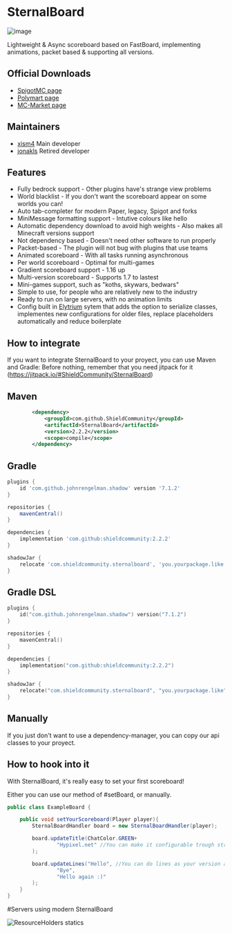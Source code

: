 # SternalBoard

![image](https://user-images.githubusercontent.com/76608233/146663681-08cf1e75-e288-44f4-8c79-fdda3531980b.png)

Lightweight & Async scoreboard based on FastBoard, implementing animations, packet based & supporting all versions.

## Official Downloads

* [SpigotMC page](https://www.spigotmc.org/resources/sternalboard-lightweight-animated-scoreboard.89245/)
* [Polymart page](https://polymart.org/resource/sternalboard-lightweight.1379)
* [MC-Market page](https://www.mc-market.org/resources/20395/)

## Maintainers
* [xism4](https://github.com/xism4) Main developer
* [jonakls](https://github.com/jonakls) Retired developer

## Features
* Fully bedrock support - Other plugins have's strange view problems
* World blacklist - If you don't want the scoreboard appear on some worlds you can!
* Auto tab-completer for modern Paper, legacy, Spigot and forks
* MiniMessage formatting support - Intutive colours like <red>hello<reset>
* Automatic dependency download to avoid high weights - Also makes all Minecraft versions support
* Not dependency based - Doesn't need other software to run properly
* Packet-based - The plugin will not bug with plugins that use teams
* Animated scoreboard - With all tasks running asynchronous
* Per world scoreboard - Optimal for multi-games
* Gradient scoreboard support - 1.16 up
* Multi-version scoreboard - Supports 1.7 to lastest
* Mini-games support, such as "koths, skywars, bedwars"
* Simple to use, for people who are relatively new to the industry
* Ready to run on large servers, with no animation limits
* Config built in [Elytrium](https://github.com/Elytrium/java-serializer) sytem that adds the option to serialize classes, implementes new configurations for older files, replace placeholders automatically and reduce boilerplate

## How to integrate
If you want to integrate SternalBoard to your proyect, you can use Maven and Gradle:
Before nothing, remember that you need jitpack for it (https://jitpack.io/#ShieldCommunity/SternalBoard)

## Maven
```xml
        <dependency>
            <groupId>com.github.ShieldCommunity</groupId>
            <artifactId>SternalBoard</artifactId>
            <version>2.2.2</version>
            <scope>compile</scope>
        </dependency>
```

## Gradle
```gradle
plugins {
    id 'com.github.johnrengelman.shadow' version '7.1.2'
}

repositories {
    mavenCentral()
}

dependencies {
    implementation 'com.github:shieldcommunity:2.2.2'
}

shadowJar {
    relocate 'com.shieldcommunity.sternalboard', 'you.yourpackage.like'
}
```

## Gradle DSL
```kts
plugins {
    id("com.github.johnrengelman.shadow") version("7.1.2")
}

repositories {
    mavenCentral()
}

dependencies {
    implementation("com.github:shieldcommunity:2.2.2")
}

shadowJar {
    relocate("com.shieldcommunity.sternalboard", "you.yourpackage.like")
}
```

## Manually
If you just don't want to use a dependency-manager, you can copy our api classes to your proyect.

## How to hook into it
With SternalBoard, it's really easy to set your first scoreboard!

Either you can use our method of #setBoard, or manually.

```java
public class ExampleBoard {

    public void setYourScoreboard(Player player){
        SternalBoardHandler board = new SternalBoardHandler(player);

        board.updateTitle(ChatColor.GREEN+
                "Hypixel.net" //You can make it configurable trough strings tho
        );

        board.updateLines("Hello", //You can do lines as your version allows!
                "Bye",
                "Hello again :)"
        );
    }
}

```

#Servers using modern SternalBoard

<img src="https://bstats.org/signatures/bukkit/SternalBoard.svg" alt="ResourceHolders statics">
